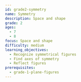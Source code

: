 ```yaml
---
id: grade2-symmetry
name: Symmetry
description: Space and shape
grade: 2
ages:
  - 7
  - 8
focus: Space and shape
difficulty: medium
learning_objectives:
  - Recognize symmetrical figures
  - Find axes of symmetry
  - Reflect figures
prerequisites:
  - grade-1-plane-figures
---
```

